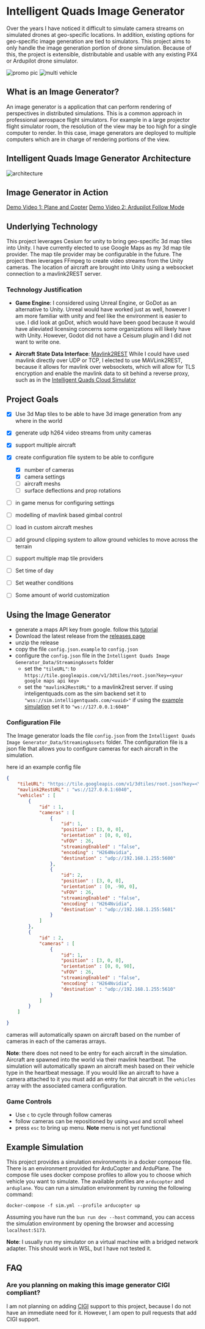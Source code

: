 # Intelligent Quads Image Generator

Over the years I have noticed it difficult to simulate camera streams on simulated drones at geo-specific locations. In addition, existing options for geo-specific image generation are tied to simulators. This project aims to only handle the image generation portion of drone simulation. Because of this, the project is extensible, distributable and usable with any existing PX4 or Ardupilot drone simulator. 

![promo pic](imgs/promo.PNG)
![multi vehicle](imgs/multi-vehicle.PNG)

## What is an Image Generator?

An image generator is a application that can perform rendering of perspectives in distributed simulations. This is a common approach in professional aerospace flight simulators. For example in a large projector flight simulator room, the resolution of the view may be too high for a single computer to render. In this case, image generators are deployed to multiple computers which are in charge of rendering portions of the view.

## Intelligent Quads Image Generator Architecture

![architecture](imgs/IQ-Image-Generator.png)

## Image Generator in Action

[Demo Video 1: Plane and Copter](https://drive.google.com/file/d/1C7zh7yaCywoVYKrR8HzJPFbLfvuoXEst/view?usp=sharing)
[Demo Video 2: Ardupilot Follow Mode](https://drive.google.com/file/d/179BizkFQe_oQkucMbuEu0llfekSWWDEe/view?usp=sharing)

## Underlying Technology

This project leverages Cesium for unity to bring geo-specific 3d map tiles into Unity. I have currently elected to use Google Maps as my 3d map tile provider. The map tile provider may be configurable in the future. The project then leverages FFmpeg to create video streams from the Unity cameras. The location of aircraft are brought into Unity using a websocket connection to a mavlink2REST server. 

### Technology Justification

- **Game Engine**: I considered using Unreal Engine, or GoDot as an alternative to Unity. Unreal would have worked just as well, however I am more familiar with unity and feel like the environment is easier to use. I did look at goDot, which would have been good because it would have alieviated licensing concerns some organizations will likely have with Unity. However, Godot did not have a Ceisum plugin and I did not want to write one.

- **Aircraft State Data Interface**: [Mavlink2REST](https://github.com/mavlink/mavlink2rest) While I could have used mavlink directly over UDP or TCP, I elected to use MAVLink2REST, because it allows for mavlink over websockets, which will allow for TLS encryption and enable the mavlink data to sit behind a reverse proxy, such as in the [Intelligent Quads Cloud Simulator](https://www.intelligentquads.com)


## Project Goals

- [x] Use 3d Map tiles to be able to have 3d image generation from any where in the world
- [x] generate udp h264 video streams from unity cameras
- [x] support multiple aircraft
- [x] create configuration file system to be able to configure
    - [x] number of cameras
    - [x] camera settings
    - [ ] aircraft meshs 
    - [ ] surface deflections and prop rotations
- [ ] in game menus for configuring settings
- [ ] modelling of mavlink based gimbal control
- [ ] load in custom aircraft meshes
- [ ] add ground clipping system to allow ground vehicles to move across the terrain
- [ ] support multiple map tile providers
- [ ] Set time of day
- [ ] Set weather conditions
- [ ] Some amount of world customization


## Using the Image Generator

- generate a maps API key from google. follow this [tutorial](https://youtu.be/u6wW5ZIIrpc?si=m64pGFGyKjVAmcvR&t=100) 
- Download the latest release from the [releases page](https://github.com/ericjohnson97/iq_image_generator/releases)
- unzip the release
- copy the file `config.json.example` to `config.json`
- configure the `config.json` file in the `Intelligent Quads Image Generator_Data/StreamingAssets` folder
    - set the `"tileURL"`:  to `https://tile.googleapis.com/v1/3dtiles/root.json?key=<your google maps api key>`
    - set the `"mavlink2RestURL"` to a mavlink2rest server. if using inteligentquads.com as the sim backend set it to `"wss://sim.intelligentquads.com/<uuid>"` if using the [example simulation](#Example-Simulation) set it to `"ws://127.0.0.1:6040"`


### Configuration File

The Image generator loads the file `config.json` from the `Intelligent Quads Image Generator_Data/StreamingAssets` folder. The configuration file is a json file that allows you to configure cameras for each aircraft in the simulation. 

here id an example config file

```json
{
    "tileURL": "https://tile.googleapis.com/v1/3dtiles/root.json?key=<YOUR_API_KEY>",
    "mavlink2RestURL" : "ws://127.0.0.1:6040",
    "vehicles" : [
        {
            "id" : 1,
            "cameras" : [
                {
                    "id": 1,
                    "position" : [3, 0, 0],
                    "orientation" : [0, 0, 0],
                    "vFOV" : 26,
                    "streamingEnabled" : "false",
                    "encoding" : "H264Nvidia",
                    "destination" : "udp://192.168.1.255:5600"
                },
                {
                    "id": 2,
                    "position" : [3, 0, 0],
                    "orientation" : [0, -90, 0],
                    "vFOV" : 26,
                    "streamingEnabled" : "false",
                    "encoding" : "H264Nvidia",
                    "destination" : "udp://192.168.1.255:5601"
                }
            ]
        },
        {
            "id" : 2,
            "cameras" : [
                {
                    "id": 1,
                    "position" : [3, 0, 0],
                    "orientation" : [0, 0, 90],
                    "vFOV" : 26,
                    "streamingEnabled" : "false",
                    "encoding" : "H264Nvidia",
                    "destination" : "udp://192.168.1.255:5610"
                }
            ]
        }
    ]

}
```

cameras will automatically spawn on aircraft based on the number of cameras in each of the cameras arrays.

**Note**: there does not need to be entry for each aircraft in the simulation. Aircraft are spawned into the world via their mavlink heartbeat. The simulation will automatically spawn an aircraft mesh based on their vehicle type in the heartbeat message. If you would like an aircraft to have a camera attached to it you must add an entry for that aircraft in the `vehicles` array with the associated camera configuration. 

### Game Controls

- Use `c` to cycle through follow cameras
- follow cameras can be repositioned by using `wasd` and scroll wheel
- press `esc` to bring up menu. **Note** menu is not yet functional


## Example Simulation

This project provides a simulation environments in a docker compose file. There is an environment provided for ArduCopter and ArduPlane. The compose file uses docker compose profiles to allow you to choose which vehicle you want to simulate. The available profiles are  `arducopter` and `arduplane`. You can run a simulation environment by running the following command:

```
docker-compose -f sim.yml --profile arducopter up
```

Assuming you have run the `bun run dev --host` command, you can access the simulation environment by opening the browser and accessing `localhost:5173`.

**Note**: I usually run my simulator on a virtual machine with a bridged network adapter. This should work in WSL, but I have not tested it.

## FAQ

### Are you planning on making this image generator CIGI compliant?

I am not planning on adding [CIGI](https://en.wikipedia.org/wiki/Common_Image_Generator_Interface) support to this project, because I do not have an immediate need for it. However, I am open to pull requests that add CIGI support.
